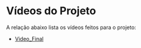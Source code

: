 # Vídeos do Projeto
A relação abaixo lista os vídeos feitos para o projeto:
 - [Video_Final](https://youtu.be/S4EBcQN3J30)
